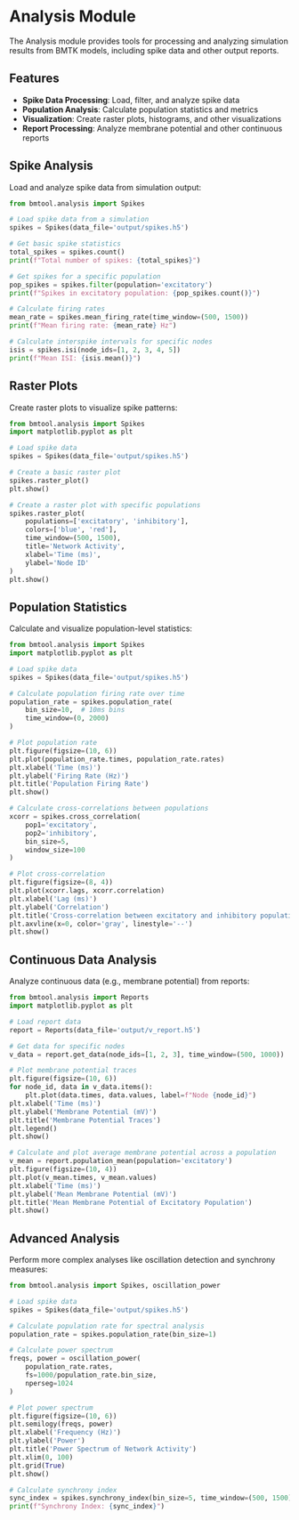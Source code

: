 # Analysis Module

The Analysis module provides tools for processing and analyzing simulation results from BMTK models, including spike data and other output reports.

## Features

- **Spike Data Processing**: Load, filter, and analyze spike data
- **Population Analysis**: Calculate population statistics and metrics
- **Visualization**: Create raster plots, histograms, and other visualizations
- **Report Processing**: Analyze membrane potential and other continuous reports

## Spike Analysis

Load and analyze spike data from simulation output:

```python
from bmtool.analysis import Spikes

# Load spike data from a simulation
spikes = Spikes(data_file='output/spikes.h5')

# Get basic spike statistics
total_spikes = spikes.count()
print(f"Total number of spikes: {total_spikes}")

# Get spikes for a specific population
pop_spikes = spikes.filter(population='excitatory')
print(f"Spikes in excitatory population: {pop_spikes.count()}")

# Calculate firing rates
mean_rate = spikes.mean_firing_rate(time_window=(500, 1500))
print(f"Mean firing rate: {mean_rate} Hz")

# Calculate interspike intervals for specific nodes
isis = spikes.isi(node_ids=[1, 2, 3, 4, 5])
print(f"Mean ISI: {isis.mean()}")
```

## Raster Plots

Create raster plots to visualize spike patterns:

```python
from bmtool.analysis import Spikes
import matplotlib.pyplot as plt

# Load spike data
spikes = Spikes(data_file='output/spikes.h5')

# Create a basic raster plot
spikes.raster_plot()
plt.show()

# Create a raster plot with specific populations
spikes.raster_plot(
    populations=['excitatory', 'inhibitory'],
    colors=['blue', 'red'],
    time_window=(500, 1500),
    title='Network Activity',
    xlabel='Time (ms)',
    ylabel='Node ID'
)
plt.show()
```

## Population Statistics

Calculate and visualize population-level statistics:

```python
from bmtool.analysis import Spikes
import matplotlib.pyplot as plt

# Load spike data
spikes = Spikes(data_file='output/spikes.h5')

# Calculate population firing rate over time
population_rate = spikes.population_rate(
    bin_size=10,  # 10ms bins
    time_window=(0, 2000)
)

# Plot population rate
plt.figure(figsize=(10, 6))
plt.plot(population_rate.times, population_rate.rates)
plt.xlabel('Time (ms)')
plt.ylabel('Firing Rate (Hz)')
plt.title('Population Firing Rate')
plt.show()

# Calculate cross-correlations between populations
xcorr = spikes.cross_correlation(
    pop1='excitatory',
    pop2='inhibitory',
    bin_size=5,
    window_size=100
)

# Plot cross-correlation
plt.figure(figsize=(8, 4))
plt.plot(xcorr.lags, xcorr.correlation)
plt.xlabel('Lag (ms)')
plt.ylabel('Correlation')
plt.title('Cross-correlation between excitatory and inhibitory populations')
plt.axvline(x=0, color='gray', linestyle='--')
plt.show()
```

## Continuous Data Analysis

Analyze continuous data (e.g., membrane potential) from reports:

```python
from bmtool.analysis import Reports
import matplotlib.pyplot as plt

# Load report data
report = Reports(data_file='output/v_report.h5')

# Get data for specific nodes
v_data = report.get_data(node_ids=[1, 2, 3], time_window=(500, 1000))

# Plot membrane potential traces
plt.figure(figsize=(10, 6))
for node_id, data in v_data.items():
    plt.plot(data.times, data.values, label=f"Node {node_id}")
plt.xlabel('Time (ms)')
plt.ylabel('Membrane Potential (mV)')
plt.title('Membrane Potential Traces')
plt.legend()
plt.show()

# Calculate and plot average membrane potential across a population
v_mean = report.population_mean(population='excitatory')
plt.figure(figsize=(10, 4))
plt.plot(v_mean.times, v_mean.values)
plt.xlabel('Time (ms)')
plt.ylabel('Mean Membrane Potential (mV)')
plt.title('Mean Membrane Potential of Excitatory Population')
plt.show()
```

## Advanced Analysis

Perform more complex analyses like oscillation detection and synchrony measures:

```python
from bmtool.analysis import Spikes, oscillation_power

# Load spike data
spikes = Spikes(data_file='output/spikes.h5')

# Calculate population rate for spectral analysis
population_rate = spikes.population_rate(bin_size=1)

# Calculate power spectrum
freqs, power = oscillation_power(
    population_rate.rates,
    fs=1000/population_rate.bin_size,
    nperseg=1024
)

# Plot power spectrum
plt.figure(figsize=(10, 6))
plt.semilogy(freqs, power)
plt.xlabel('Frequency (Hz)')
plt.ylabel('Power')
plt.title('Power Spectrum of Network Activity')
plt.xlim(0, 100)
plt.grid(True)
plt.show()

# Calculate synchrony index
sync_index = spikes.synchrony_index(bin_size=5, time_window=(500, 1500))
print(f"Synchrony Index: {sync_index}")
``` 